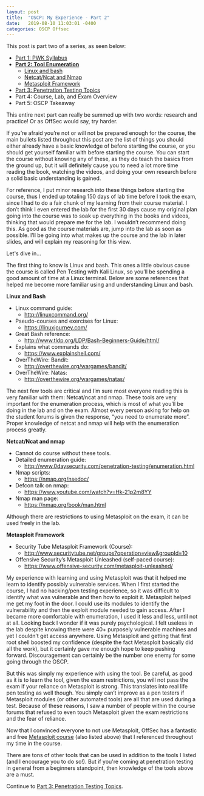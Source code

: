 ```yaml
---
layout: post
title:  "OSCP: My Experience - Part 2"
date:   2019-08-10 11:03:01 -0400
categories: OSCP Offsec
---
```


This post is part two of a series, as seen below:

* [Part 1: PWK Syllabus](https://thegetch.github.io/oscp/offsec/2019/08/09/OSCPJourney/)
* **[Part 2: Tool Enumeration](https://thegetch.github.io/oscp/offsec/2019/08/10/OSCPJourneyPart2/)**
  * [Linux and bash](https://thegetch.github.io/oscp/offsec/2019/08/10/OSCPJourneyPart2#linux_bash)
  * [Netcat/Ncat and Nmap](https://thegetch.github.io/oscp/offsec/2019/08/10/OSCPJourneyPart2#nc_nmap)
  * [Metasploit Framework](https://thegetch.github.io/oscp/offsec/2019/08/10/OSCPJourneyPart2#metasploit)
* [Part 3: Penetration Testing Topics](https://thegetch.github.io/oscp/offsec/2019/08/10/OSCPJourneyPart3/)
* Part 4: Course, Lab, and Exam Overview
* Part 5: OSCP Takeaway

This entire next part can really be summed up with two words: research and practice! Or as OffSec would say, try harder.

If you’re afraid you’re not or will not be prepared enough for the course, the main bullets listed throughout this post are the list of things you should either already have a basic knowledge of before starting the course, or you should get yourself familiar with before starting the course. You can start the course without knowing any of these, as they do teach the basics from the ground up, but it will definitely cause you to need a lot more time reading the book, watching the videos, and doing your own research before a solid basic understanding is gained.

For reference, I put minor research into these things before starting the course, thus I ended up totaling 150 days of lab time before I took the exam, since I had to do a fair chunk of my learning from their course material. I don’t think I even entered the lab for the first 30 days cause my original plan going into the course was to soak up everything in the books and videos, thinking that would prepare me for the lab. I wouldn’t recommend doing this. As good as the course materials are, jump into the lab as soon as possible. I’ll be going into what makes up the course and the lab in later slides, and will explain my reasoning for this view.

Let's dive in...

The first thing to know is Linux and bash. This ones a little obvious cause the course is called Pen Testing with Kali Linux, so you’ll be spending a good amount of time at a Linux terminal. Below are some references that helped me become more familiar using and understanding Linux and bash.

<a name="linux_bash"></a>
**Linux and Bash**
* Linux command guide:
  * <http://linuxcommand.org/>
* Pseudo-courses and exercises for Linux:
  * <https://linuxjourney.com/>
* Great Bash reference:
  * <http://www.tldp.org/LDP/Bash-Beginners-Guide/html/>
* Explains what commands do:
  * <https://www.explainshell.com/>
* OverTheWire: Bandit:
  * <http://overthewire.org/wargames/bandit/>
* OverTheWire: Natas:
  * <http://overthewire.org/wargames/natas/>

The next few tools are critical and I’m sure most everyone reading this is very familiar with them: Netcat/ncat and nmap. These tools are very important for the enumeration process, which is most of what you’ll be doing in the lab and on the exam. Almost every person asking for help on the student forums is given the response, “you need to enumerate more”. Proper knowledge of netcat and nmap will help with the enumeration process greatly.

<a name="nc_nmap"></a>
**Netcat/Ncat and nmap**
* Cannot do course without these tools.
* Detailed enumeration guide:
  * <http://www.0daysecurity.com/penetration-testing/enumeration.html>
* Nmap scripts:
  * <https://nmap.org/nsedoc/>
* Defcon talk on nmap:
  * <https://www.youtube.com/watch?v=Hk-21p2m8YY>
* Nmap man page:
  * <https://nmap.org/book/man.html>

Although there are restrictions to using Metasploit on the exam, it can be used freely in the lab.

<a name="metasploit"></a>
**Metasploit Framework**
* Security Tube Metasploit Framework (Course):
  * <http://www.securitytube.net/groups?operation=view&groupId=10>
* Offensive Security’s Metasploit Unleashed (self-paced course):
  * <https://www.offensive-security.com/metasploit-unleashed/>

My experience with learning and using Metasploit was that it helped me learn to identify possibly vulnerable services. When I first started the course, I had no hacking/pen testing experience, so it was difficult to identify what was vulnerable and then how to exploit it. Metasploit helped me get my foot in the door. I could use its modules to identify the vulnerability and then the exploit module needed to gain access. After I became more comfortable with enumeration, I used it less and less, until not at all. Looking back I wonder if it was purely psychological. I felt useless in the lab despite knowing there were 40+ purposely vulnerable machines and yet I couldn’t get access anywhere. Using Metasploit and getting that first root shell boosted my confidence (despite the fact Metasploit basically did all the work), but it certainly gave me enough hope to keep pushing forward. Discouragement can certainly be the number one enemy for some going through the OSCP.

But this was simply my experience with using the tool. Be careful, as good as it is to learn the tool, given the exam restrictions, you will not pass the exam if your reliance on Metasploit is strong. This translates into real life pen testing as well though. You simply can’t improve as a pen testers if Metasploit modules (or other automated tools) are all that are used during a test. Because of these reasons, I saw a number of people within the course forums that refused to even touch Metasploit given the exam restrictions and the fear of reliance.

Now that I convinced everyone to not use Metasploit, OffSec has a fantastic and free [Metasploit course](https://www.offensive-security.com/metasploit-unleashed/>) (also listed above) that I referenced throughout my time in the course.

There are tons of other tools that can be used in addition to the tools I listed (and I encourage you to do so!). But if you're coming at penetration testing in general from a beginners standpoint, then knowledge of the tools above are a must.

Continue to [Part 3: Penetration Testing Topics](https://thegetch.github.io/oscp/offsec/2019/08/10/OSCPJourneyPart3/).

